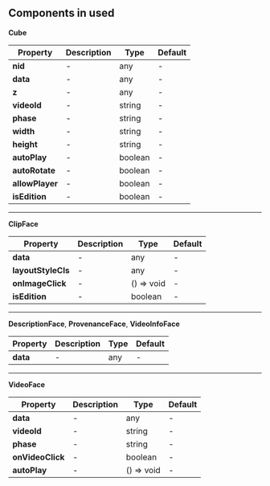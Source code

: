 ## Components in used

**Cube**

Property | Description | Type | Default
--- | --- | --- | ---
**nid** | - | any | -
**data** | - | any | -
**z** | - | any | -
**videoId** | - | string | -
**phase** | - | string | -
**width** | - | string | -
**height** | - | string | -
**autoPlay** | - | boolean | -
**autoRotate** | - | boolean | -
**allowPlayer** | - | boolean | -
**isEdition** | - | boolean | -

------

**ClipFace**

Property | Description | Type | Default
--- | --- | --- | ---
**data** | - | any | -
**layoutStyleCls** | - | any | -
**onImageClick** | - | () => void | -
**isEdition** | - | boolean | -

------

**DescriptionFace**, **ProvenanceFace**, **VideoInfoFace**

Property | Description | Type | Default
--- | --- | --- | ---
**data** | - | any | -

------

**VideoFace**

Property | Description | Type | Default
--- | --- | --- | ---
**data** | - | any | -
**videoId** | - | string | -
**phase** | - | string | -
**onVideoClick** | - | boolean | -
**autoPlay** | - | () => void | -
